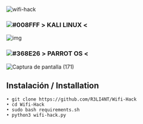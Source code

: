 ![wifi-hack](https://user-images.githubusercontent.com/75953873/115979290-66309900-a55b-11eb-8259-4b125efc42bb.png)


### ![#008FFF](https://via.placeholder.com/15/2197EF/000000?text=+) > KALI LINUX <

![img](https://user-images.githubusercontent.com/75953873/115979146-99bef380-a55a-11eb-85f8-af7a81a05bc7.png)


### ![#368E26](https://via.placeholder.com/15/368E26/000000?text=+) > PARROT OS <

![Captura de pantalla (171)](https://user-images.githubusercontent.com/75953873/128929596-f1f58a5d-f7bd-4571-9fde-de03a225ba48.png)


## Instalación / Installation

```
• git clone https://github.com/R3LI4NT/Wifi-Hack
• cd Wifi-Hack
• sudo bash requirements.sh
• python3 wifi-hack.py
```

